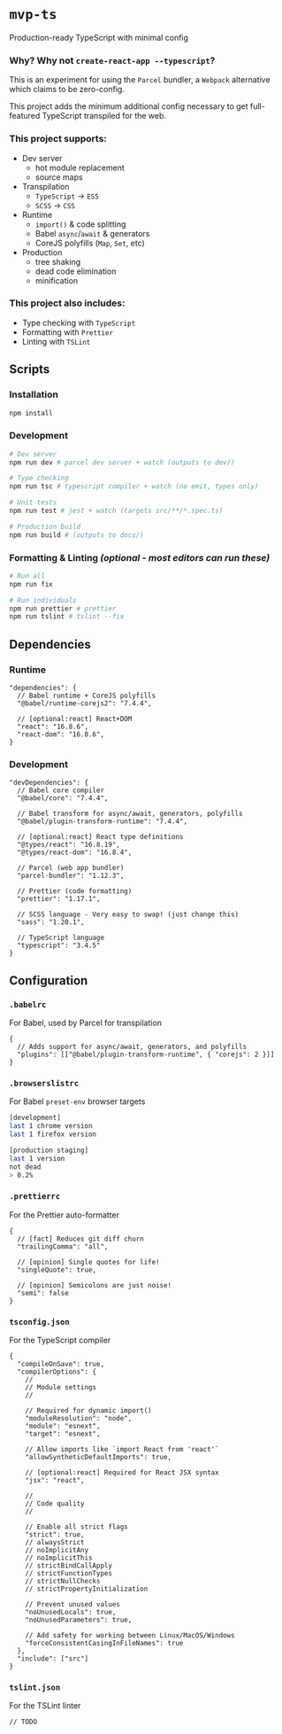 # `mvp-ts`

Production-ready TypeScript with minimal config

### Why? Why not `create-react-app --typescript`?

This is an experiment for using the `Parcel` bundler, a `Webpack` alternative which claims to be zero-config.

This project adds the minimum additional config necessary to get full-featured TypeScript transpiled for the web.

### This project supports:

- Dev server
  - hot module replacement
  - source maps
- Transpilation
  - `TypeScript` -> `ES5`
  - `SCSS` -> `CSS`
- Runtime
  - `import()` & code splitting
  - Babel `async`/`await` & generators
  - CoreJS polyfills (`Map`, `Set`, etc)
- Production
  - tree shaking
  - dead code elimination
  - minification

### This project also includes:

- Type checking with `TypeScript`
- Formatting with `Prettier`
- Linting with `TSLint`

## Scripts

### Installation

```sh
npm install
```

### Development

```sh
# Dev server
npm run dev # parcel dev server + watch (outputs to dev/)

# Type checking
npm run tsc # typescript compiler + watch (no emit, types only)

# Unit tests
npm run test # jest + watch (targets src/**/*.spec.ts)

# Production build
npm run build # (outputs to docs/)
```

### Formatting & Linting _(optional - most editors can run these)_

```sh
# Run all
npm run fix

# Run individuals
npm run prettier # prettier
npm run tslint # tslint --fix
```

## Dependencies

### Runtime

```jsonc
"dependencies": {
  // Babel runtime + CoreJS polyfills
  "@babel/runtime-corejs2": "7.4.4",

  // [optional:react] React+DOM
  "react": "16.8.6",
  "react-dom": "16.8.6",
}
```

### Development

```jsonc
"devDependencies": {
  // Babel core compiler
  "@babel/core": "7.4.4",

  // Babel transform for async/await, generators, polyfills
  "@babel/plugin-transform-runtime": "7.4.4",

  // [optional:react] React type definitions
  "@types/react": "16.8.19",
  "@types/react-dom": "16.8.4",

  // Parcel (web app bundler)
  "parcel-bundler": "1.12.3",

  // Prettier (code formatting)
  "prettier": "1.17.1",

  // SCSS language - Very easy to swap! (just change this)
  "sass": "1.20.1",

  // TypeScript language
  "typescript": "3.4.5"
}
```

## Configuration

### `.babelrc`

For Babel, used by Parcel for transpilation

```jsonc
{
  // Adds support for async/await, generators, and polyfills
  "plugins": [["@babel/plugin-transform-runtime", { "corejs": 2 }]]
}
```

### `.browserslistrc`

For Babel `preset-env` browser targets

```sh
[development]
last 1 chrome version
last 1 firefox version

[production staging]
last 1 version
not dead
> 0.2%
```

### `.prettierrc`

For the Prettier auto-formatter

```jsonc
{
  // [fact] Reduces git diff churn
  "trailingComma": "all",

  // [opinion] Single quotes for life!
  "singleQuote": true,

  // [opinion] Semicolons are just noise!
  "semi": false
}
```

### `tsconfig.json`

For the TypeScript compiler

```jsonc
{
  "compileOnSave": true,
  "compilerOptions": {
    //
    // Module settings
    //

    // Required for dynamic import()
    "moduleResolution": "node",
    "module": "esnext",
    "target": "esnext",

    // Allow imports like `import React from 'react'`
    "allowSyntheticDefaultImports": true,

    // [optional:react] Required for React JSX syntax
    "jsx": "react",

    //
    // Code quality
    //

    // Enable all strict flags
    "strict": true,
    // alwaysStrict
    // noImplicitAny
    // noImplicitThis
    // strictBindCallApply
    // strictFunctionTypes
    // strictNullChecks
    // strictPropertyInitialization

    // Prevent unused values
    "noUnusedLocals": true,
    "noUnusedParameters": true,

    // Add safety for working between Linux/MacOS/Windows
    "forceConsistentCasingInFileNames": true
  },
  "include": ["src"]
}
```

### `tslint.json`

For the TSLint linter

```jsonc
// TODO
```
